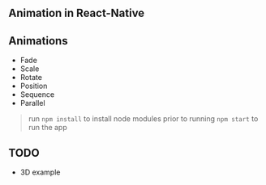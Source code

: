 ## Animation in React-Native 

## Animations 

* Fade
* Scale 
* Rotate
* Position
* Sequence
* Parallel

>run ```npm install``` to install node modules prior to running ```npm start``` to run the app

## TODO

* 3D example 
